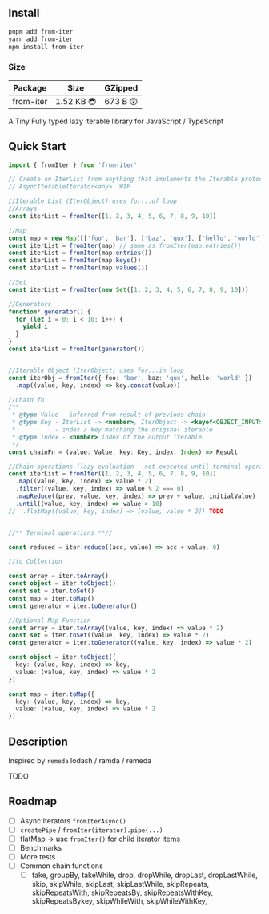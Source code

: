 
## Install
```bash
pnpm add from-iter
yarn add from-iter
npm install from-iter
```
### Size
| Package   | Size      | GZipped |
| --------- | --------- | ------- |
| from-iter | 1.52 KB 😎 | 673 B 😲 |

A Tiny Fully typed lazy iterable library for JavaScript / TypeScript

## Quick Start

```ts
import { fromIter } from 'from-iter'

// Create an IterList from anything that implements the Iterable protocol
// AsyncIterableIterator<any>  WIP 

//Iterable List (IterObject) uses for...of loop
//Arrays
const iterList = fromIter([1, 2, 3, 4, 5, 6, 7, 8, 9, 10])

//Map
const map = new Map([['foo', 'bar'], ['baz', 'qux'], ['hello', 'world']])
const iterList = fromIter(map) // same as fromIter(map.entries())
const iterList = fromIter(map.entries())
const iterList = fromIter(map.keys())
const iterList = fromIter(map.values())

//Set
const iterList = fromIter(new Set([1, 2, 3, 4, 5, 6, 7, 8, 9, 10]))

//Generators
function* generator() {
  for (let i = 0; i < 10; i++) {
    yield i
  }
}
const iterList = fromIter(generator())


//Iterable Object (IterObject) uses for...in loop
const iterObj = fromIter({ foo: 'bar', baz: 'qux', hello: 'world' })
  .map((value, key, index) => key.concat(value))

//Chain fn
/**
 * @type Value - inferred from result of previous chain
 * @type Key - IterList -> <number>, IterObject -> <keyof<OBJECT_INPUT>>
 *           - index / key matching the original iterable
 * @type Index - <number> index of the output iterable
 */
const chainFn = (value: Value, key: Key, index: Index) => Result

//Chain operations (lazy evaluation - not executed until terminal operation is called)
const iterList = fromIter([1, 2, 3, 4, 5, 6, 7, 8, 9, 10])
  .map((value, key, index) => value * 2)
  .filter((value, key, index) => value % 2 === 0)
  .mapReduce((prev, value, key, index) => prev + value, initialValue)
  .until((value, key, index) => value > 10) 
//  .flatMap((value, key, index) => [value, value * 2]) TODO


//** Terminal operations **//

const reduced = iter.reduce((acc, value) => acc + value, 0)

//to Collection

const array = iter.toArray()
const object = iter.toObject()
const set = iter.toSet()
const map = iter.toMap()
const generator = iter.toGenerator()

//Optional Map Function
const array = iter.toArray((value, key, index) => value * 2)
const set = iter.toSet((value, key, index) => value * 2)
const generator = iter.toGenerator((value, key, index) => value * 2)

const object = iter.toObject({
  key: (value, key, index) => key,
  value: (value, key, index) => value * 2
})

const map = iter.toMap({
  key: (value, key, index) => key,
  value: (value, key, index) => value * 2
})


```
## Description
Inspired by `remeda`  lodash / ramda / remeda 

TODO


## Roadmap
- [ ] Async Iterators `fromIterAsync()` 
- [ ] `createPipe` / `fromIter(iterator).pipe(...)`
- [ ] flatMap -> use `fromIter()` for child iterator items
- [ ] Benchmarks
- [ ] More tests
- [ ] Common chain functions
  - [ ] take, groupBy, takeWhile, drop, dropWhile, dropLast, dropLastWhile, skip, skipWhile, skipLast, skipLastWhile, skipRepeats, skipRepeatsWith, skipRepeatsBy, skipRepeatsWithKey, skipRepeatsBykey, skipWhileWith, skipWhileWithKey, 
